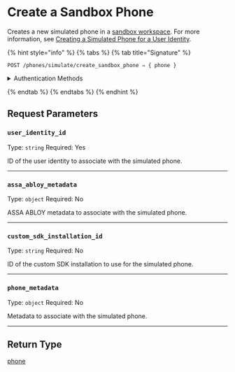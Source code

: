 # Create a Sandbox Phone

Creates a new simulated phone in a [sandbox workspace](../../../core-concepts/workspaces/README.md#sandbox-workspaces). For more information, see [Creating a Simulated Phone for a User Identity](../../../capability-guides/mobile-access/developing-in-a-sandbox-workspace.md#creating-a-simulated-phone-for-a-user-identity).

{% hint style="info" %}
{% tabs %}
{% tab title="Signature" %}
```
POST /phones/simulate/create_sandbox_phone ⇒ { phone }
```

<details>

<summary>Authentication Methods</summary>

- API key
- Personal access token
  <br>Must also include the `seam-workspace` header in the request.
</details>

{% endtab %}
{% endtabs %}
{% endhint %}


## Request Parameters

### `user_identity_id`

Type: `string`
Required: Yes

ID of the user identity to associate with the simulated phone.

---

### `assa_abloy_metadata`

Type: `object`
Required: No

ASSA ABLOY metadata to associate with the simulated phone.

---

### `custom_sdk_installation_id`

Type: `string`
Required: No

ID of the custom SDK installation to use for the simulated phone.

---

### `phone_metadata`

Type: `object`
Required: No

Metadata to associate with the simulated phone.

---


## Return Type

[phone](./)
